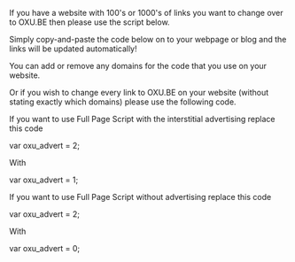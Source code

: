 

If you have a website with 100's or 1000's of links you want to change over to OXU.BE then please use the script below.

Simply copy-and-paste the code below on to your webpage or blog and the links will be updated automatically!

You can add or remove any domains for the code that you use on your website.

<script type="text/javascript">
    var oxu_url = 'https://oxu.be/';
    var oxu_api_token = 'a32b4cc41670e2852';
    var oxu_advert = 2;
    var oxu_domains = ['example.com', 'example.org', 'example.net']; 
</script>
<script src='https://oxu.be/js/full-page-script.js'></script>
        

Or if you wish to change every link to OXU.BE on your website (without stating exactly which domains) please use the following code.

<script type="text/javascript">
    var oxu_url = 'https://oxu.be/';
    var oxu_api_token = 'a32b4cc41670e2852';
    var oxu_advert = 2;
    var oxu_exclude_domains = ['example.com', 'example.net']; 
</script>
<script src='https://oxu.be/js/full-page-script.js'></script>
        

If you want to use Full Page Script with the interstitial advertising replace this code

var oxu_advert = 2;

With

var oxu_advert = 1;

If you want to use Full Page Script without advertising replace this code

var oxu_advert = 2;

With

var oxu_advert = 0;

